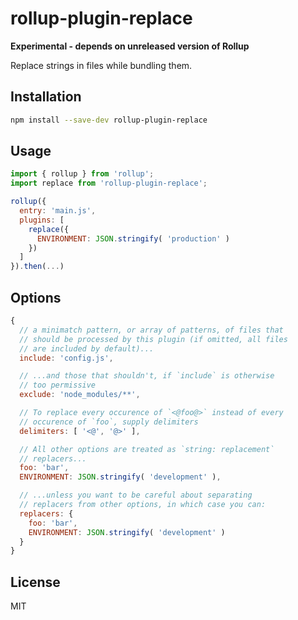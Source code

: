# rollup-plugin-replace

**Experimental - depends on unreleased version of Rollup**

Replace strings in files while bundling them.


## Installation

```bash
npm install --save-dev rollup-plugin-replace
```


## Usage

```js
import { rollup } from 'rollup';
import replace from 'rollup-plugin-replace';

rollup({
  entry: 'main.js',
  plugins: [
    replace({
      ENVIRONMENT: JSON.stringify( 'production' )
    })
  ]
}).then(...)
```


## Options

```js
{
  // a minimatch pattern, or array of patterns, of files that
  // should be processed by this plugin (if omitted, all files
  // are included by default)...
  include: 'config.js',

  // ...and those that shouldn't, if `include` is otherwise
  // too permissive
  exclude: 'node_modules/**',

  // To replace every occurence of `<@foo@>` instead of every
  // occurence of `foo`, supply delimiters
  delimiters: [ '<@', '@>' ],

  // All other options are treated as `string: replacement`
  // replacers...
  foo: 'bar',
  ENVIRONMENT: JSON.stringify( 'development' ),

  // ...unless you want to be careful about separating
  // replacers from other options, in which case you can:
  replacers: {
    foo: 'bar',
    ENVIRONMENT: JSON.stringify( 'development' )
  }
}
```


## License

MIT
